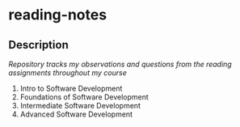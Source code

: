 # reading-notes
## Description
*Repository tracks my observations and questions from the reading assignments throughout my course*
1. Intro to Software Development
2. Foundations of Software Development
3. Intermediate Software Development
4. Advanced Software Development